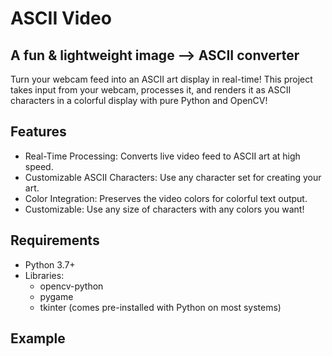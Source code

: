 # ASCII Video
## A fun & lightweight image --> ASCII converter
Turn your webcam feed into an ASCII art display in real-time! This project takes input from your webcam, processes it, and renders it as ASCII characters in a colorful display with pure Python and OpenCV!

## Features
- Real-Time Processing: Converts live video feed to ASCII art at high speed.
- Customizable ASCII Characters: Use any character set for creating your art.
- Color Integration: Preserves the video colors for colorful text output.
- Customizable: Use any size of characters with any colors you want!

## Requirements
- Python 3.7+
- Libraries:
    - opencv-python
    - pygame
    - tkinter (comes pre-installed with Python on most systems)

## Example

